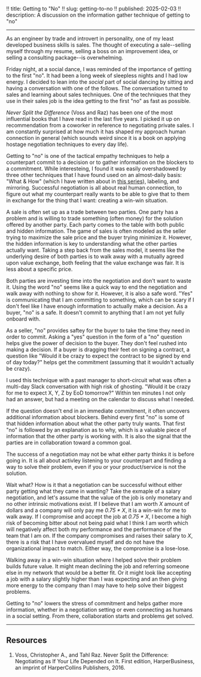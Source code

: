 !! title: Getting to "No"
!! slug: getting-to-no
!! published: 2025-02-03
!! description: A discussion on the information gather technique of getting to "no"

---

As an engineer by trade and introvert in personality, one of my least developed business skills is
sales. The thought of executing a sale--selling myself through my resume, selling a boss on an
improvement idea, or selling a consulting package--is overwhelming. 

Friday night, at a social dance, I was reminded of the importance of getting to the first "no".  It
had been a long week of sleepless nights and I had low energy. I decided to lean into the _social_
part of social dancing by sitting and having a conversation with one of the follows. The
conversation turned to sales and learning about sales techniques. One of the techniques that they
use in their sales job is the idea getting to the first "no" as fast as possible. 

_Never Split the Difference_ (Voss and Raz) has been one of the most influential books that I have
read in the last five years. I picked it up on recommendation from a coworker in reference to
negotiating private sales. I am constantly surprised at how much it has shaped my approach human
connection in general (which sounds weird since it is a book on applying hostage negotiation
techniques to every day life).

Getting to "no" is one of the tactical empathy techniques to help a counterpart commit to a decision
or to gather information on the blockers to a commitment. While interesteing, I found it was easily
overshadowed by three other techniques that I have found used on an almost-daily basis: "What & How"
(which I have written about in [this series](/posts/what-how-overview)), labeling, and mirroring.
Successful negotiation is all about real human connection, to figure out what my counterpart
really wants to be able to give that to them in exchange for the thing that I want: creating a
win-win situation.

A sale is often set up as a trade between two parties. One party has a problem and is willing to
trade something (often money) for the solution offered by another party. Each party comes to the
table with both public and hidden information. The game of sales is often modeled as the seller
trying to maximize the sale price and the buyer trying minimize it. However, the hidden information
is key to understanding what the other parties actually want. Taking a step back from the sales
model, it seems like the underlying desire of both parties is to walk away with a mutually agreed
upon value exchange, both feeling that the value exchange was fair. It is less about a specific
price.

Both parties are investing time into the negotiation and don't want to waste it. Using the word "no"
seems like a quick way to end the negotiation and walk away with nothing to show for it. However, it
is also a safe word. "Yes" is communicating that I am committing to something, which can be scary if
I don't feel like I have enough information to actually make a decision. As a buyer, "no" is a safe.
It doesn't commit to anything that I am not yet fully onboard with.

As a seller, "no" provides saftey for the buyer to take the time they need in order to commit.
Asking a "yes" question in the form of a "no" question helps give the power of decision to the
buyer. They don't feel rushed into making a decision. If a buyer is dragging their feet on signing a
contract, a question like "Would it be crazy to expect the contract to be signed by end of day
today?" helps get the commitment (assuming that it wouldn't actually be crazy).

I used this technique with a past manager to short-circuit what was often a multi-day Slack
conversation with high risk of ghosting. "Would it be crazy for me to expect X, Y, Z by EoD
tomorrow?" Within ten minutes I not only had an answer, but had a meeting on the calendar to discuss
what I needed.

If the question doesn't end in an immediate commitment, it often uncovers additional information
about blockers. Behind every first "no" is some of that hidden information about what the other
party truly wants. That first "no" is followed by an explanation as to why, which is a valuable
piece of information that the other party is working with. It is also the signal that the parties
are in collaboration toward a common goal.

The success of a negotiation may not be what either party thinks it is before going in. It is all
about activley listening to your counterpart and finding a way to solve their problem, even if you
or your product/service is not the solution.

Wait what? How is it that a negotiation can be successful without either party getting what they
came in wanting? Take the exmaple of a salary negotiation, and let's assume that the value of the
job is only monetary and no other intrinsic motivations exist. If I believe that I am worth _X_
amount of dollars and a company will only pay me _0.75 * X_, it is a win-win for me to walk away. If
I compromise and accept the job at _0.75 * X_, I become a high risk of becoming bitter about not
being paid what I think I am worth which will negatively affect both my performance and the
performance of the team that I am on. If the company compromises and raises their salary to _X_,
there is a risk that I have overvalued myself and do not have the organizational impact to match.
Either way, the compromise is a lose-lose.

Walking away in a win-win situation where I helped solve their problem builds future value. It might
mean declining the job and referring someone else in my network that would be a better fit. Or it
might look like accepting a job with a salary slightly higher than I was expecting and an then
giving more energy to the company than I may have to help solve their biggest problems. 

Getting to "no" lowers the stress of commitment and helps gather more information, whether in a
negotiation setting or even connecting as humans in a social setting. From there, collaboration
starts and problems get solved.

---

## Resources

1. Voss, Christopher A., and Tahl Raz. Never Split the Difference: Negotiating as If Your Life Depended on It. First edition, HarperBusiness, an imprint of HarperCollins Publishers, 2016.

